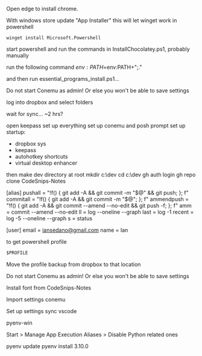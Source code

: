 Open edge to install chrome.

With windows store update "App Installer" this will let winget work in powershell

```
winget install Microsoft.Powershell
```

start powershell and run the commands in InstallChocolatey.ps1, probably manually

run the following command
$env:PATH =$env:PATH+";."

and then run essential_programs_install.ps1...

Do not start Conemu as admin! Or else you won't be able to save settings

log into dropbox and select folders

wait for sync... ~2 hrs?

open keepass
set up everything
set up conemu and posh prompt
set up startup:

- dropbox sys
- keepass
- autohotkey shortcuts
- virtual desktop enhancer

then make dev directory at root
mkdir c:\dev
cd c:\dev
gh auth login
gh repo clone CodeSnips-Notes

[alias]
	pushall = "!f() { git add -A && git commit -m \"$@\" && git push; }; f"
	commitall = "!f() { git add -A && git commit -m \"$@\"; }; f"
	ammendpush = "!f() { git add -A && git commit --amend --no-edit && git push -f; }; f"
	amm = commit --amend --no-edit
	ll = log --oneline --graph
	last = log -1
	recent = log -5 --oneline --graph
	s = status

[user]
	email = iansedano@gmail.com
	name = Ian


to get powershell profile

```ps
$PROFILE
```

Move the profile backup from dropbox to that location

Do not start Conemu as admin! Or else you won't be able to save settings

Install font from CodeSnips-Notes

Import settings conemu

Set up settings sync vscode


pyenv-win

Start > Manage App Execution Aliases > Disable Python related ones

pyenv update
pyenv install 3.10.0